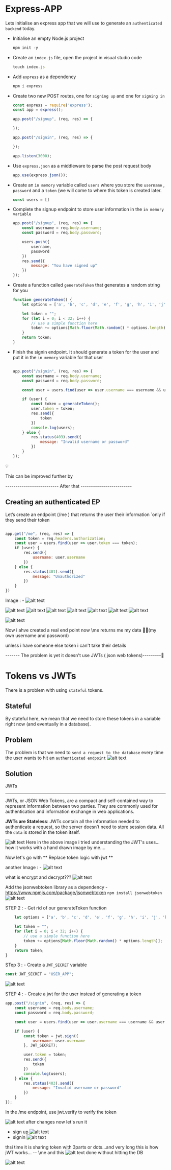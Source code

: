 # Express-APP

Lets initialise an express app that we will use to generate an `authenticated backend` today.

- Initialise an empty Node.js project
    
    ```jsx
    npm init -y
    ```
    
- Create an `index.js` file, open the project in visual studio code
    
    ```jsx
    touch index.js
    ```
    
- Add `express` as a dependency
    
    ```jsx
    npm i express
    ```
    
- Create two new  POST routes, one for `signing up` and one for `signing in`
    
    ```jsx
    const express = require('express');
    const app = express();
    
    app.post("/signup", (req, res) => {
    
    });
    
    app.post("/signin", (req, res) => {
    
    });
    
    app.listen(3000);
    ```
    
- Use `express.json` as a middleware to parse the post request body
    
    ```jsx
    app.use(express.json());
    ```
    
- Create an `in memory` variable called `users` where you store the `username` , `password` and a `token` (we will come to where this token is created later.
    
    ```jsx
    const users = []
    ```
    
- Complete the signup endpoint to store user information in the `in memory variable`
    
    ```jsx
    app.post("/signup", (req, res) => {
        const username = req.body.username;
        const password = req.body.password;
    
        users.push({
            username,
            password
        })
        res.send({
            message: "You have signed up"
        })
    });
    ```
    
- Create a function called `generateToken` that generates a random string for you
    
    ```jsx
    function generateToken() {
        let options = ['a', 'b', 'c', 'd', 'e', 'f', 'g', 'h', 'i', 'j', 'k', 'l', 'm', 'n', 'o', 'p', 'q', 'r', 's', 't', 'u', 'v', 'w', 'x', 'y', 'z', 'A', 'B', 'C', 'D', 'E', 'F', 'G', 'H', 'I', 'J', 'K', 'L', 'M', 'N', 'O', 'P', 'Q', 'R', 'S', 'T', 'U', 'V', 'W', 'X', 'Y', 'Z', '0', '1', '2', '3', '4', '5', '6', '7', '8', '9'];
    
        let token = "";
        for (let i = 0; i < 32; i++) {
            // use a simple function here
            token += options[Math.floor(Math.random() * options.length)];
        }
        return token;
    }
    ```
    
- Finish the signin endpoint. It should generate a token for the user and put it in the `in memory` variable for that user
    
    ```jsx
    
    app.post("/signin", (req, res) => {
        const username = req.body.username;
        const password = req.body.password;
    
        const user = users.find(user => user.username === username && user.password === password);
    
        if (user) {
            const token = generateToken();
            user.token = token;
            res.send({
                token
            })
            console.log(users);
        } else {
            res.status(403).send({
                message: "Invalid username or password"
            })
        }
    });
    ```
    

<aside>
💡

This can be improved further by

</aside>


-------------------------- After that -------------------------

<h2> Creating an authenticated EP </h2>

Let’s create an endpoint (/me ) that returns the user their information `only if they send their token

```jsx

app.get("/me", (req, res) => {
    const token = req.headers.authorization;
    const user = users.find(user => user.token === token);
    if (user) {
        res.send({
            username: user.username
        })
    } else {
        res.status(401).send({
            message: "Unauthorized"
        })
    }
})

```
Image : - ![alt text](image.png)
<!-- postman output while running shows token invalid  -->

![alt text](<Screenshot 2025-07-09 173631.png>)
![alt text](<Screenshot 2025-07-09 174240.png>)
![alt text](<Screenshot 2025-07-09 174257.png>)
![alt text](<Screenshot 2025-07-09 174340.png>)
![alt text](<Screenshot 2025-07-09 174858.png>)
![alt text](<Screenshot 2025-07-09 175445.png>)
![alt text](<Screenshot 2025-07-09 175451.png>)

![alt text](image-1.png)

Now i ahve created a real end point 
now \me returns me my data 🥹🔥(my own username and password)

unless i have someone else token i can't take their details

------- The problem is yet it doesn't use JWTs ( json web tokens)---------🌻
# Tokens vs JWTs

There is a problem with using `stateful` tokens.

## Stateful

By stateful here, we mean that we need to store these tokens in a variable right now (and eventually in a database). 

## Problem

The problem is that we need to `send a request to the database` every time the user wants to hit an `authenticated endpoint`
![alt text](image-2.png)

## Solution

JWTs

--------------
JWTs, or JSON Web Tokens, are a compact and self-contained way to represent information between two parties. They are commonly used for authentication and information exchange in web applications.

**JWTs are Stateless**: JWTs contain all the information needed to authenticate a request, so the server doesn’t need to store session data. All the `data` is stored in the token itself.

![alt text](image-3.png)
Here in the above image i tried understanding the JWT's uses... how it works with a hand drawn image by me....


Now let's go with 
** Replace token logic with jwt **

another Image : - ![alt text](image-4.png)

what is encrypt and decrypt???
![alt text](image-5.png)

Add the jsonwebtoken library as a dependency - https://www.npmjs.com/package/jsonwebtoken
``` npm install jsonwebtoken ```
![alt text](image-6.png)

STEP 2 : - Get rid of our generateToken function

```jsx  function generateToken() {
    let options = ['a', 'b', 'c', 'd', 'e', 'f', 'g', 'h', 'i', 'j', 'k', 'l', 'm', 'n', 'o', 'p', 'q', 'r', 's', 't', 'u', 'v', 'w', 'x', 'y', 'z', 'A', 'B', 'C', 'D', 'E', 'F', 'G', 'H', 'I', 'J', 'K', 'L', 'M', 'N', 'O', 'P', 'Q', 'R', 'S', 'T', 'U', 'V', 'W', 'X', 'Y', 'Z', '0', '1', '2', '3', '4', '5', '6', '7', '8', '9'];

    let token = "";
    for (let i = 0; i < 32; i++) {
        // use a simple function here
        token += options[Math.floor(Math.random() * options.length)];
    }
    return token;
}
 ```

STep 3 : - Create a `JWT_SECRET` variable

```jsx 
const JWT_SECRET = "USER_APP"; 
```

![alt text](image-8.png)

STEP 4 : - 
Create a jwt for the user instead of generating a token
```jsx 
app.post("/signin", (req, res) => {
    const username = req.body.username;
    const password = req.body.password;

    const user = users.find(user => user.username === username && user.password === password);

    if (user) {
        const token = jwt.sign({
            username: user.username
        }, JWT_SECRET);

        user.token = token;
        res.send({
            token
        })
        console.log(users);
    } else {
        res.status(403).send({
            message: "Invalid username or password"
        })
    }
});
```
In the /me endpoint, use jwt.verify to verify the token

![alt text](image-9.png)
 after changes now let's run it 
 - sign up ![alt text](image-10.png)
 - signin ![alt text](image-11.png)

 thsi time it is sharing token with 3parts or dots...and very long this is how jWT works...
 -- \me and this  ![alt text](image-12.png) done without hitting the DB 


![alt text](image-13.png)